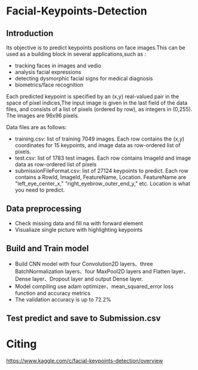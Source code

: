 # Facial-Keypoints-Detection
## Introduction
Its objective is to predict keypoints positions on face images.This can be used as a building block in several applications,such as :
* tracking faces in images and vedio
* analysis facial expressions
* detecting dysmorphic facial signs for medical diagnosis
* biometrics/face recognition

Each predicted keypoint is specified by an (x,y) real-valued pair in the space of pixel indices,The input image is given in the last field of the data files, and consists of a list of pixels (ordered by row), as integers in (0,255). The images are 96x96 pixels.

Data files are as follows:
* training.csv: list of training 7049 images. Each row contains the (x,y) coordinates for 15 keypoints, and image data as row-ordered list of pixels.
* test.csv: list of 1783 test images. Each row contains ImageId and image data as row-ordered list of pixels
* submissionFileFormat.csv: list of 27124 keypoints to predict. Each row contains a RowId, ImageId, FeatureName, Location. 
FeatureName are "left_eye_center_x," "right_eyebrow_outer_end_y," etc. Location is what you need to predict. 

## Data preprocessing
* Check missing data and fill na with forward element
* Visualiaze single picture with highlighting keypoints

## Build and Train model
* Build CNN model with four Convolution2D layers、three BatchNormalization layers、four MaxPool2D layers and Flatten layer、Dense layer、Dropout layer and output Dense layer.
* Model compiling use adam optimizer、mean_squared_error loss function and accuracy metrics
* The validation accuracy is up to 72.2%

## Test predict and save to Submission.csv

# Citing
https://www.kaggle.com/c/facial-keypoints-detection/overview 
